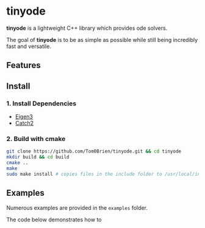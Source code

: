 tinyode
===========

**tinyode** is a lightweight C++ library which provides ode solvers.

The goal of **tinyode** is to be as simple as possible while still being incredibly fast and versatile.

## Features


## Install

### 1. Install Dependencies
- [Eigen3](https://eigen.tuxfamily.org/index.php?title=Main_Page)
- [Catch2](https://github.com/catchorg/Catch2)

### 2. Build with cmake
  ```bash
  git clone https://github.com/Tom0Brien/tinyode.git && cd tinyode
  mkdir build && cd build
  cmake ..
  make
  sudo make install # copies files in the include folder to /usr/local/include*
  ```

## Examples
Numerous examples are provided in the `examples` folder. 

The code below demonstrates how to
```c++

```
